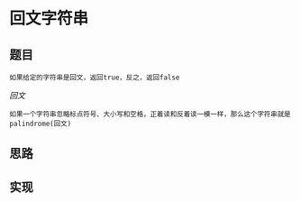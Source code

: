 <!--
 * @Description: 回文字符串
 * @Date: 2020-01-14 18:34:16
 * @LastEditors  : phoebus
 * @LastEditTime : 2020-01-14 18:35:22
 * @label: 程序
 -->

# 回文字符串

## 题目

	如果给定的字符串是回文，返回true，反之，返回false

*回文*

	如果一个字符串忽略标点符号、大小写和空格，正着读和反着读一模一样，那么这个字符串就是palindrome(回文)

## 思路




## 实现


